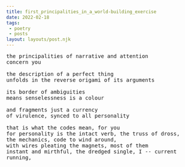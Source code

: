 ```yaml
---
title: first_principalities_in_a_world-building_exercise
date: 2022-02-18
tags:
 - poetry
 - posts
layout: layouts/post.njk
---
```

<pre>
the principalities of narrative and attention
concern you

the description of a perfect thing
unfolds in the reverse origami of its arguments

its border of ambiguities
means senselessness is a colour

and fragments just a currency
of virulence, synced to all personality

that is what the codes mean, for you
for personality is the intact verb, the truss of dross,
the mechanics, code to wind around,
with wires pleating the magnets, most of them
instant and mirthful, the dredged single, I -- current
running,

</pre>
